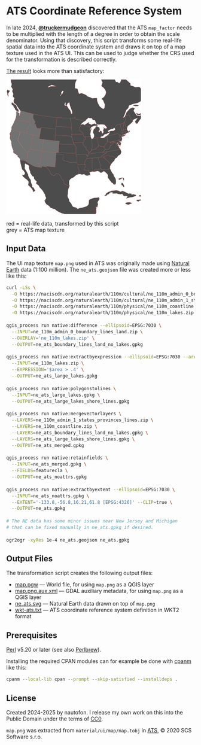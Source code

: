 # ATS Coordinate Reference System

In late 2024, **[@truckermudgeon](https://github.com/truckermudgeon)**
discovered that the ATS `map_factor` needs to be multiplied with the length
of a degree in order to obtain the scale denominator. Using that discovery,
this script transforms some real-life spatial data into the ATS coordinate
system and draws it on top of a map texture used in the ATS UI. This can
be used to judge whether the CRS used for the transformation is described
correctly.

[The result](https://nautofon.github.io/scs-crs/ne_ats.svg) looks more than
satisfactory:

<a href="https://nautofon.github.io/scs-crs/ne_ats.svg"><img src="ne_ats.png" alt="preview of ne_ats.svg" width=360 height=360></a>
<!-- GH uses CORS headers to prevent the loading of map.png from within
the SVG, hence we can't use the SVG to preview itself -->

red = real-life data, transformed by this script  
grey = ATS map texture

## Input Data

The UI map texture `map.png` used in ATS was originally made using
[Natural Earth](https://www.naturalearthdata.com) data (1:100 million).
The `ne_ats.geojson` file was created more or less like this:

```sh
curl -LSs \
  -O https://naciscdn.org/naturalearth/110m/cultural/ne_110m_admin_0_boundary_lines_land.zip \
  -O https://naciscdn.org/naturalearth/110m/cultural/ne_110m_admin_1_states_provinces_lines.zip \
  -O https://naciscdn.org/naturalearth/110m/physical/ne_110m_coastline.zip \
  -O https://naciscdn.org/naturalearth/110m/physical/ne_110m_lakes.zip

qgis_process run native:difference --ellipsoid=EPSG:7030 \
  --INPUT=ne_110m_admin_0_boundary_lines_land.zip \
  --OVERLAY='ne_110m_lakes.zip' \
  --OUTPUT=ne_ats_boundary_lines_land_no_lakes.gpkg

qgis_process run native:extractbyexpression --ellipsoid=EPSG:7030 --area_units=deg \
  --INPUT=ne_110m_lakes.zip \
  --EXPRESSION='$area > .4' \
  --OUTPUT=ne_ats_large_lakes.gpkg

qgis_process run native:polygonstolines \
  --INPUT=ne_ats_large_lakes.gpkg \
  --OUTPUT=ne_ats_large_lakes_shore_lines.gpkg

qgis_process run native:mergevectorlayers \
  --LAYERS=ne_110m_admin_1_states_provinces_lines.zip \
  --LAYERS=ne_110m_coastline.zip \
  --LAYERS=ne_ats_boundary_lines_land_no_lakes.gpkg \
  --LAYERS=ne_ats_large_lakes_shore_lines.gpkg \
  --OUTPUT=ne_ats_merged.gpkg

qgis_process run native:retainfields \
  --INPUT=ne_ats_merged.gpkg \
  --FIELDS=featurecla \
  --OUTPUT=ne_ats_noattrs.gpkg

qgis_process run native:extractbyextent --ellipsoid=EPSG:7030 \
  --INPUT=ne_ats_noattrs.gpkg \
  --EXTENT='-133.8,-56.8,16.21,61.8 [EPSG:4326]' --CLIP=true \
  --OUTPUT=ne_ats.gpkg

# The NE data has some minor issues near New Jersey and Michigan
# that can be fixed manually in ne_ats.gpkg if desired.

ogr2ogr -xyRes 1e-4 ne_ats.geojson ne_ats.gpkg
```

## Output Files

The transformation script creates the following output files:

* [map.pgw](https://nautofon.github.io/scs-crs/map.pgw) —
    World file, for using `map.png` as a QGIS layer
* [map.png.aux.xml](https://nautofon.github.io/scs-crs/map.png.aux.xml) —
    GDAL auxiliary metadata, for using `map.png` as a QGIS layer
* [ne_ats.svg](https://nautofon.github.io/scs-crs/ne_ats.svg) —
    Natural Earth data drawn on top of `map.png`
* [wkt-ats.txt](https://nautofon.github.io/scs-crs/wkt-ats.txt) —
    ATS coordinate reference system definition in WKT2 format

## Prerequisites

[Perl](https://www.perl.org/) v5.20 or later (see also [Perlbrew](https://perlbrew.pl/)).

Installing the required CPAN modules can for example be done with
[cpanm](https://metacpan.org/pod/App::cpanminus) like this:

```sh
cpanm --local-lib cpan --prompt --skip-satisfied --installdeps .
```

## License

Created 2024-2025 by nautofon. I release my own work on this into the
Public Domain under the terms of [CC0](https://creativecommons.org/public-domain/cc0/).

`map.png` was extracted from `material/ui/map/map.tobj` in
[ATS](https://americantrucksimulator.com/), © 2020 SCS Software s.r.o.
